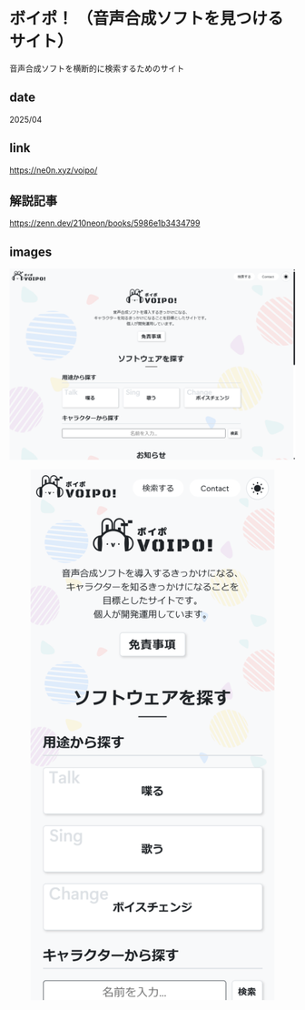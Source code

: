 # ボイポ！ （音声合成ソフトを見つけるサイト）

<p class="description">音声合成ソフトを横断的に検索するためのサイト</p>

## date

<p class="date">2025/04</p>

## link

<a class="link" target="_blank">https://ne0n.xyz/voipo/</a>

## 解説記事

<a class="article" target="_blank">https://zenn.dev/210neon/books/5986e1b3434799</a>

## images

<p align='center'>
<img class="image_pc" src="/works/images/Voipo!_pc.png" width="1280" alt="PC">
</p>

<p align='center'>
<img class="image_sp" src="/works/images/Voipo!_sp.png" width="430" alt="SP">
</p>
